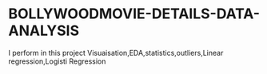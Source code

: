 # BOLLYWOODMOVIE-DETAILS-DATA-ANALYSIS
I perform in this project Visuaisation,EDA,statistics,outliers,Linear regression,Logisti Regression
